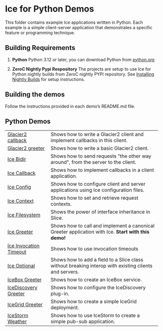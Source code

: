# Ice for Python Demos

This folder contains example Ice applications written in Python. Each example is a simple client-server application that
demonstrates a specific feature or programming technique.

## Building Requirements

1. **Python**
   Python 3.12 or later, you can download Python from [python.org](https://www.python.org/downloads/)

2. **ZeroC Nightly Pypi Respository**
   The projects are setup to use Ice for Python nightly builds from ZeroC nightly PYPI repository.
   See [Installing Nightly Builds](https://github.com/zeroc-ice/ice/blob/main/NIGHTLY.md#python) for setup instructions.

## Building the demos

Follow the instructions provided in each demo’s README.md file.

## Python Demos

|                                                      |                                                                                                       |
|------------------------------------------------------|-------------------------------------------------------------------------------------------------------|
| [Glacier2 callback](./Glacier2/callback/)            | Shows how to write a Glacier2 client and implement callbacks in this client.                          |
| [Glacier2 greeter](./Glacier2/greeter/)              | Shows how to write a basic Glacier2 client.                                                           |
| [Ice Bidir](./Ice/bidir/)                            | Shows how to send requests "the other way around", from the server to the client.                     |
| [Ice Callback](./Ice/callback/)                      | Shows how to implement callbacks in a client application.                                             |
| [Ice Config](./Ice/config/)                          | Shows how to configure client and server applications using Ice configuration files.                  |
| [Ice Context](./Ice/context/)                        | Shows how to set and retrieve request contexts.                                                       |
| [Ice Filesystem](./Ice/filesystem/)                  | Shows the power of interface inheritance in Slice.                                                    |
| [Ice Greeter](./Ice/greeter/)                        | Shows how to call and implement a canonical Greeter application with Ice. **Start with this demo!**   |
| [Ice Invocation Timeout](./Ice/invocation_timeout/) | Shows how to use invocation timeouts                                                                  |
| [Ice Optional](./Ice/optional/)                      | Shows how to add a field to a Slice class without breaking interop with existing clients and servers. |
| [IceBox Greeter](./IceBox/Greeter/)                  | Shows how to create an IceBox service.                                                                |
| [IceDiscovery Greeter](./IceDiscovery/greeter/)      | Shows how to configure the IceDiscovery plug-in.                                                      |
| [IceGrid Greeter](./IceGrid/greeter)                 | Shows how to create a simple IceGrid deployment.                                                      |
| [IceStorm Weather](./IceStorm/weather/)              | Shows how to use IceStorm to create a simple pub-sub application.                                     |
